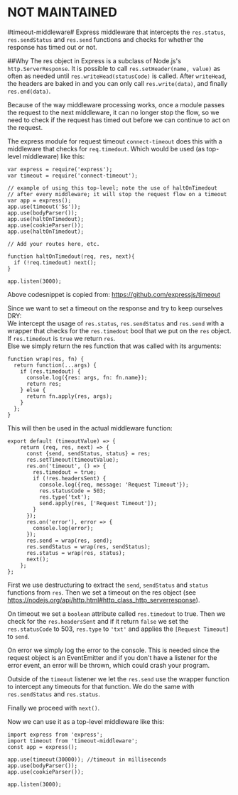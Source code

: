 # NOT MAINTAINED


#timeout-middleware#
Express middleware that intercepts the `res.status`, `res.sendStatus` and `res.send` functions and checks for whether the response has timed out or not.

##Why
The res object in Express is a subclass of Node.js's `http.ServerResponse`.
It is possible to call `res.setHeader(name, value)` as often as needed until `res.writeHead(statusCode)` is called.
After `writeHead`, the headers are baked in and you can only call `res.write(data)`, and finally `res.end(data)`.

Because of the way middleware processing works, once a module passes the request to the next middleware, it can no longer stop the flow, so we need to check if the request has timed out before we can continue to act on the request.

The express module for request timeout `connect-timeout` does this with a middleware that checks for `req.timedout`. 
Which would be used (as top-level middleware) like this:
```
var express = require('express');
var timeout = require('connect-timeout');

// example of using this top-level; note the use of haltOnTimedout
// after every middleware; it will stop the request flow on a timeout
var app = express();
app.use(timeout('5s'));
app.use(bodyParser());
app.use(haltOnTimedout);
app.use(cookieParser());
app.use(haltOnTimedout);

// Add your routes here, etc.

function haltOnTimedout(req, res, next){
  if (!req.timedout) next();
}

app.listen(3000);
```
Above codesnippet is copied from: https://github.com/expressjs/timeout  

Since we want to set a timeout on the response and try to keep ourselves DRY:  
We intercept the usage of `res.status`, `res.sendStatus` and `res.send` with a wrapper that checks for the `res.timedout` bool that we put on the `res` object.  
If `res.timedout` is `true` we return `res`.  
Else we simply return the res function that was called with its arguments:  
```
function wrap(res, fn) {
  return function(...args) {
    if (res.timedout) {
      console.log({res: args, fn: fn.name});
      return res;
    } else {
      return fn.apply(res, args);
    }
  };
}

```
This will then be used in the actual middleware function:  
```
export default (timeoutValue) => {
    return (req, res, next) => {
      const {send, sendStatus, status} = res;
      res.setTimeout(timeoutValue);
      res.on('timeout', () => {
        res.timedout = true;
        if (!res.headersSent) {
          console.log({req, message: 'Request Timeout'});
          res.statusCode = 503;
          res.type('txt');
          send.apply(res, ['Request Timeout']);
        }
      });
      res.on('error'), error => {
        console.log(error);
      });
      res.send = wrap(res, send);
      res.sendStatus = wrap(res, sendStatus);
      res.status = wrap(res, status);
      next();
    };
};
```

First we use destructuring to extract the `send`, `sendStatus` and `status` functions from `res`.
Then we set a timeout on the res object (see https://nodejs.org/api/http.html#http_class_http_serverresponse).

On timeout we set a `boolean` attribute called `res.timedout` to true.
Then we check for the `res.headersSent` and if it return `false` we set the `res.statusCode` to 503, `res.type` to `'txt'` and applies the `[Request Timeout]` to `send`.

On error we simply log the error to the console. This is needed since the request object is an EventEmitter and if you don't have a listener for the error event, an error will be thrown, which could crash your program. 

Outside of the `timeout` listener we let the `res.send` use the wrapper function to intercept any timeouts for that function. We do the same with `res.sendStatus` and `res.status`.

Finally we proceed with `next()`.

Now we can use it as a top-level middleware like this:
```
import express from 'express';
import timeout from 'timeout-middleware';
const app = express();

app.use(timeout(30000)); //timeout in milliseconds
app.use(bodyParser());
app.use(cookieParser());

app.listen(3000);
```
